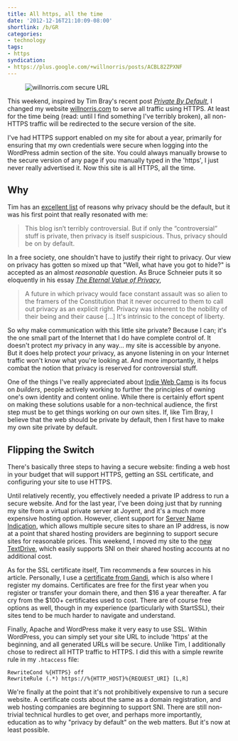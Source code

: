```yaml
---
title: All https, all the time
date: '2012-12-16T21:10:09-08:00'
shortlink: /b/GR
categories:
- technology
tags:
- https
syndication:
- https://plus.google.com/+willnorris/posts/ACBL82ZPXNF
---
```


<aside class="alignleft"><figure>
  <img src="https-willnorris-com.png" alt="willnorris.com secure URL" />
</figure></aside>

This weekend, inspired by Tim Bray's recent post <cite>[Private By Default][]</cite>, I changed my website
[willnorris.com][] to serve all traffic using HTTPS.  At least for the time being (read: until I find something I've
terribly broken), all non-HTTPS traffic will be redirected to the secure version of the site.

I've had HTTPS support enabled on my site for about a year, primarily for ensuring that my own credentials were secure
when logging into the WordPress admin section of the site.  You could always manually browse to the secure version of
any page if you manually typed in the 'https', I just never really advertised it.  Now this site is all HTTPS, all the
time.

[Private By Default]: https://www.tbray.org/ongoing/When/201x/2012/12/02/HTTPS
[willnorris.com]: /

## Why ##

Tim has an [excellent list][] of reasons why privacy should be the default, but it was his first point that really
resonated with me:

> This blog isn’t terribly controversial. But if only the “controversial” stuff is private, then privacy is itself
> suspicious. Thus, privacy should be on by default.

In a free society, one shouldn't have to justify their right to privacy.  Our view on privacy has gotten so mixed up
that "Well, what have you got to hide?" is accepted as an almost *reasonable* question.  As Bruce Schneier puts it so
eloquently in his essay <cite>[The Eternal Value of Privacy][]</cite>,

>  A future in which privacy would face constant assault was so alien to the framers of the Constitution that it never
>  occurred to them to call out privacy as an explicit right. Privacy was inherent to the nobility of their being and
>  their cause [...] It's intrinsic to the concept of liberty.

So why make communication with this little site private?  Because I can; it's the one small part of the Internet that I
do have complete control of.  It doesn't protect *my* privacy in any way... my site is accessible by anyone.  But it
does help protect *your* privacy, as anyone listening in on your Internet traffic won't know what you're looking at.
And more importantly, it helps combat the notion that privacy is reserved for controversial stuff.

One of the things I've really appreciated about [Indie Web Camp][] is its focus on *builders*, people actively working
to further the principles of owning one's own identity and content online.  While there is certainly effort spent on
making these solutions usable for a non-technical audience, the first step must be to get things working on our own
sites.  If, like Tim Bray, I believe that the web should be private by default, then I first have to make my own site
private by default.

[excellent list]: https://www.tbray.org/ongoing/When/201x/2012/12/02/HTTPS#p-2
[The Eternal Value of Privacy]: https://www.schneier.com/essay-114.html
[Indie Web Camp]: https://indieweb.org/

## Flipping the Switch ##

There's basically three steps to having a secure website: finding a web host in your budget that will support HTTPS,
getting an SSL certificate, and configuring your site to use HTTPS.

Until relatively recently, you effectively needed a private IP address to run a secure website.  And for the last year,
I've been doing just that by running my site from a virtual private server at Joyent, and it's a much more expensive
hosting option.  However, client support for [Server Name Indication][], which allows multiple secure sites to share an
IP address, is now at a point that shared hosting providers are beginning to support secure sites for reasonable prices.
This weekend, I moved my site to the [new TextDrive][], which easily supports SNI on their shared hosting accounts at no
additional cost.

As for the SSL certificate itself, Tim recommends a few sources in his article.  Personally, I use a [certificate from
Gandi][], which is also where I register my domains.  Certificates are free for the first year when you register or
transfer your domain there, and then $16 a year thereafter.  A far cry from the $100+ certificates used to cost.  There
are of course free options as well, though in my experience (particularly with StartSSL), their sites tend to be much
harder to navigate and understand.

Finally, Apache and WordPress make it very easy to use SSL.  Within WordPress, you can simply set your site URL to
include 'https' at the beginning, and all generated URLs will be secure.  Unlike Tim, I additionally chose to redirect
all HTTP traffic to HTTPS.  I did this with a simple rewrite rule in my `.htaccess` file:

    RewriteCond %{HTTPS} off
    RewriteRule (.*) https://%{HTTP_HOST}%{REQUEST_URI} [L,R]

We're finally at the point that it's not prohibitively expensive to run a secure website.  A certificate costs about the
same as a domain registration, and web hosting companies are beginning to support SNI.  There are still non-trivial
technical hurdles to get over, and perhaps more importantly, education as to why "privacy by default" on the web
matters.  But it's now at least possible.

[Server Name Indication]: http://en.wikipedia.org/wiki/Server_Name_Indication
[new TextDrive]: http://textdrive.com/
[certificate from Gandi]: https://www.gandi.net/ssl
